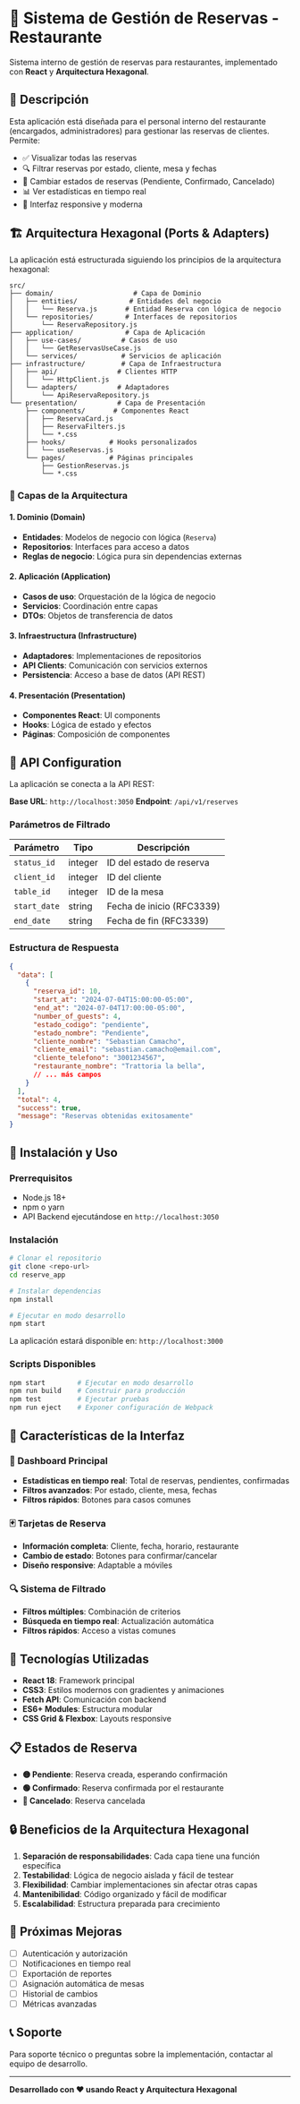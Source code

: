 # 🏪 Sistema de Gestión de Reservas - Restaurante

Sistema interno de gestión de reservas para restaurantes, implementado con **React** y **Arquitectura Hexagonal**.

## 🚀 Descripción

Esta aplicación está diseñada para el personal interno del restaurante (encargados, administradores) para gestionar las reservas de clientes. Permite:

- ✅ Visualizar todas las reservas
- 🔍 Filtrar reservas por estado, cliente, mesa y fechas
- 🔄 Cambiar estados de reservas (Pendiente, Confirmado, Cancelado)
- 📊 Ver estadísticas en tiempo real
- 📱 Interfaz responsive y moderna

## 🏗️ Arquitectura Hexagonal (Ports & Adapters)

La aplicación está estructurada siguiendo los principios de la arquitectura hexagonal:

```
src/
├── domain/                    # Capa de Dominio
│   ├── entities/             # Entidades del negocio
│   │   └── Reserva.js       # Entidad Reserva con lógica de negocio
│   └── repositories/        # Interfaces de repositorios
│       └── ReservaRepository.js
├── application/             # Capa de Aplicación
│   ├── use-cases/          # Casos de uso
│   │   └── GetReservasUseCase.js
│   └── services/           # Servicios de aplicación
├── infrastructure/         # Capa de Infraestructura
│   ├── api/               # Clientes HTTP
│   │   └── HttpClient.js
│   └── adapters/          # Adaptadores
│       └── ApiReservaRepository.js
└── presentation/          # Capa de Presentación
    ├── components/       # Componentes React
    │   ├── ReservaCard.js
    │   ├── ReservaFilters.js
    │   └── *.css
    ├── hooks/           # Hooks personalizados
    │   └── useReservas.js
    └── pages/           # Páginas principales
        ├── GestionReservas.js
        └── *.css
```

### 🔧 Capas de la Arquitectura

#### 1. **Dominio (Domain)**
- **Entidades**: Modelos de negocio con lógica (`Reserva`)
- **Repositorios**: Interfaces para acceso a datos
- **Reglas de negocio**: Lógica pura sin dependencias externas

#### 2. **Aplicación (Application)**
- **Casos de uso**: Orquestación de la lógica de negocio
- **Servicios**: Coordinación entre capas
- **DTOs**: Objetos de transferencia de datos

#### 3. **Infraestructura (Infrastructure)**
- **Adaptadores**: Implementaciones de repositorios
- **API Clients**: Comunicación con servicios externos
- **Persistencia**: Acceso a base de datos (API REST)

#### 4. **Presentación (Presentation)**
- **Componentes React**: UI components
- **Hooks**: Lógica de estado y efectos
- **Páginas**: Composición de componentes

## 🔌 API Configuration

La aplicación se conecta a la API REST:

**Base URL**: `http://localhost:3050`
**Endpoint**: `/api/v1/reserves`

### Parámetros de Filtrado

| Parámetro | Tipo | Descripción |
|-----------|------|-------------|
| `status_id` | integer | ID del estado de reserva |
| `client_id` | integer | ID del cliente |
| `table_id` | integer | ID de la mesa |
| `start_date` | string | Fecha de inicio (RFC3339) |
| `end_date` | string | Fecha de fin (RFC3339) |

### Estructura de Respuesta

```json
{
  "data": [
    {
      "reserva_id": 10,
      "start_at": "2024-07-04T15:00:00-05:00",
      "end_at": "2024-07-04T17:00:00-05:00",
      "number_of_guests": 4,
      "estado_codigo": "pendiente",
      "estado_nombre": "Pendiente",
      "cliente_nombre": "Sebastian Camacho",
      "cliente_email": "sebastian.camacho@email.com",
      "cliente_telefono": "3001234567",
      "restaurante_nombre": "Trattoria la bella",
      // ... más campos
    }
  ],
  "total": 4,
  "success": true,
  "message": "Reservas obtenidas exitosamente"
}
```

## 🚀 Instalación y Uso

### Prerrequisitos

- Node.js 18+ 
- npm o yarn
- API Backend ejecutándose en `http://localhost:3050`

### Instalación

```bash
# Clonar el repositorio
git clone <repo-url>
cd reserve_app

# Instalar dependencias
npm install

# Ejecutar en modo desarrollo
npm start
```

La aplicación estará disponible en: `http://localhost:3000`

### Scripts Disponibles

```bash
npm start        # Ejecutar en modo desarrollo
npm run build    # Construir para producción
npm test         # Ejecutar pruebas
npm run eject    # Exponer configuración de Webpack
```

## 📱 Características de la Interfaz

### 🎯 Dashboard Principal
- **Estadísticas en tiempo real**: Total de reservas, pendientes, confirmadas
- **Filtros avanzados**: Por estado, cliente, mesa, fechas
- **Filtros rápidos**: Botones para casos comunes

### 🃏 Tarjetas de Reserva
- **Información completa**: Cliente, fecha, horario, restaurante
- **Cambio de estado**: Botones para confirmar/cancelar
- **Diseño responsive**: Adaptable a móviles

### 🔍 Sistema de Filtrado
- **Filtros múltiples**: Combinación de criterios
- **Búsqueda en tiempo real**: Actualización automática
- **Filtros rápidos**: Acceso a vistas comunes

## 🎨 Tecnologías Utilizadas

- **React 18**: Framework principal
- **CSS3**: Estilos modernos con gradientes y animaciones
- **Fetch API**: Comunicación con backend
- **ES6+ Modules**: Estructura modular
- **CSS Grid & Flexbox**: Layouts responsive

## 📋 Estados de Reserva

- **🟡 Pendiente**: Reserva creada, esperando confirmación
- **🟢 Confirmado**: Reserva confirmada por el restaurante
- **🔴 Cancelado**: Reserva cancelada

## 🔒 Beneficios de la Arquitectura Hexagonal

1. **Separación de responsabilidades**: Cada capa tiene una función específica
2. **Testabilidad**: Lógica de negocio aislada y fácil de testear
3. **Flexibilidad**: Cambiar implementaciones sin afectar otras capas
4. **Mantenibilidad**: Código organizado y fácil de modificar
5. **Escalabilidad**: Estructura preparada para crecimiento

## 🌟 Próximas Mejoras

- [ ] Autenticación y autorización
- [ ] Notificaciones en tiempo real
- [ ] Exportación de reportes
- [ ] Asignación automática de mesas
- [ ] Historial de cambios
- [ ] Métricas avanzadas

## 📞 Soporte

Para soporte técnico o preguntas sobre la implementación, contactar al equipo de desarrollo.

---

**Desarrollado con ❤️ usando React y Arquitectura Hexagonal**
